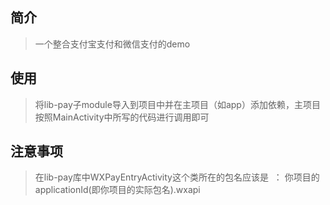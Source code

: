 ## 简介
> 一个整合支付宝支付和微信支付的demo


## 使用

> 将lib-pay子module导入到项目中并在主项目（如app）添加依赖，主项目按照MainActivity中所写的代码进行调用即可

## 注意事项

> 在lib-pay库中WXPayEntryActivity这个类所在的包名应该是  ： 你项目的applicationId(即你项目的实际包名).wxapi
